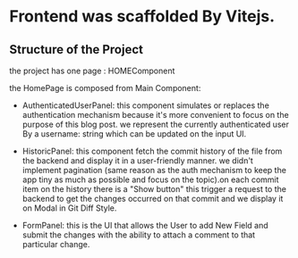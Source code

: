 # Frontend was scaffolded By Vitejs.

## Structure of the Project

the project has one page : HOMEComponent

the HomePage is composed from Main Component:

- AuthenticatedUserPanel: this component simulates or replaces the authentication mechanism because it's more convenient to focus on the purpose of this blog post. we represent the currently authenticated user By a username: string which can be updated on the input UI.

- HistoricPanel: this component fetch the commit history of the file from the backend and display it in a user-friendly manner. we didn't implement pagination (same reason as the auth mechanism to keep the app tiny as much as possible and focus on the topic).on each commit item on the history there is a "Show button" this trigger a request to the backend to get the changes occurred on that commit and we display it on Modal in Git Diff Style.

- FormPanel: this is the UI that allows the User to add New Field and submit the changes with the ability to attach a comment to that particular change.

